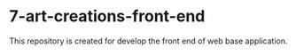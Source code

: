 # 7-art-creations-front-end
This repository is created for develop the front end of web base application.
